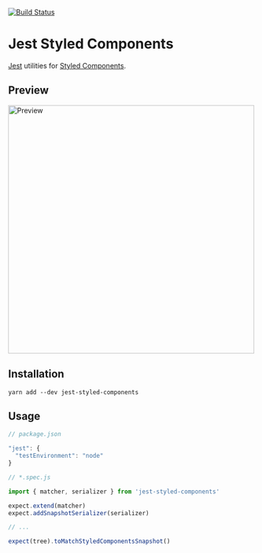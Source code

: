 [![Build Status](https://travis-ci.org/styled-components/jest-styled-components.svg?branch=master)](https://travis-ci.org/styled-components/jest-styled-components)

# Jest Styled Components
[Jest](https://github.com/facebook/jest) utilities for [Styled Components](https://github.com/styled-components/styled-components).

## Preview

<img alt="Preview" src="screenshot.png" width="500px" height="505px" />

## Installation

```
yarn add --dev jest-styled-components
```

## Usage

```js
// package.json

"jest": {
  "testEnvironment": "node"
}
```

```js
// *.spec.js

import { matcher, serializer } from 'jest-styled-components'

expect.extend(matcher)
expect.addSnapshotSerializer(serializer)

// ...

expect(tree).toMatchStyledComponentsSnapshot()
```
